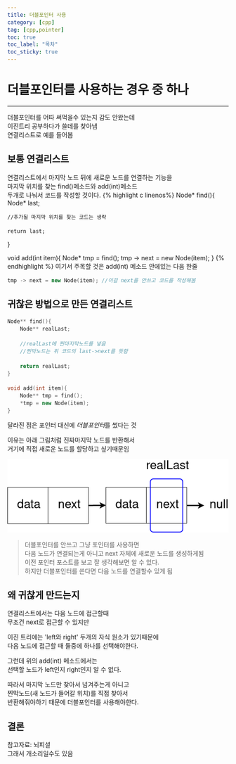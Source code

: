 ```yaml
---
title: 더블포인터 사용
category: [cpp]
tag: [cpp,pointer]
toc: true
toc_label: "목차"
toc_sticky: true
---
```

# 더블포인터를 사용하는 경우 중 하나

***
더블포인터를 어따 써먹을수 있는지 감도 안왔는데   
이진트리 공부하다가 쓸데를 찾아냄   
연결리스트로 예를 들어봄   
## 보통 연결리스트
연결리스트에서 마지막 노드 뒤에 새로운 노드를 연결하는 기능을   
마지막 위치를 찾는 find()메소드와 add(int)메소드   
두개로 나눠서 코드를 작성할 것이다.
{% highlight c linenos%}
Node* find(){
	Node* last;

	//추가될 마지막 위치를 찾는 코드는 생략

	return last;
}

void add(int item){
	Node* tmp = find();
	tmp -> next = new Node(item);
}
{% endhighlight %}
여기서 주목할 것은 add(int) 메소드 안에있는 다음 한줄
```c++
tmp -> next = new Node(item); //이걸 next를 안쓰고 코드를 작성해봄
```
## 귀찮은 방법으로 만든 연결리스트
```c++
Node** find(){
	Node** realLast;
	
	//realLast에 찐마지막노드를 넣음
	//찐막노드는 위 코드의 last->next를 뜻함
	
	return realLast;
}

void add(int item){
	Node** tmp = find();
	*tmp = new Node(item);
}
```
달라진 점은 포인터 대신에 *더블포인터*를 썼다는 것   
   
이유는 아래 그림처럼 진짜마지막 노드를 반환해서   
거기에 직접 새로운 노드를 할당하고 싶기때문임   
   
![realLast](/assets/double_pointer/realLast.png)   
    
> 더블포인터를 안쓰고 그냥 포인터를 사용하면   
다음 노드가 연결되는게 아니고 next 자체에 새로운 노드를 생성하게됨   
> 이전 포인터 포스트를 보고 잘 생각해보면 알 수 있다.   
> 하지만 더블포인터를 쓴다면 다음 노드를 연결할수 있게 됨   

## 왜 귀찮게 만드는지
연결리스트에서는 다음 노드에 접근할때   
무조건 next로 접근할 수 있지만   
   
이진 트리에는 'left와 right' 두개의 자식 원소가 있기때문에   
다음 노드에 접근할 때 둘중에 하나를 선택해야한다.   
   
그런데 위의 add(int) 메소드에서는   
선택할 노드가 left인지 right인지 알 수 없다.   
   
따라서 마지막 노드만 찾아서 넘겨주는게 아니고   
찐막노드(새 노드가 들어갈 위치)를 직접 찾아서   
반환해줘야하기 때문에 더블포인터를 사용해야한다.   

## 결론
참고자료: 뇌피셜   
그래서 개소리일수도 있음
